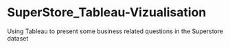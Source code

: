 # SuperStore_Tableau-Vizualisation
Using Tableau to present some business related questions in the Superstore dataset
